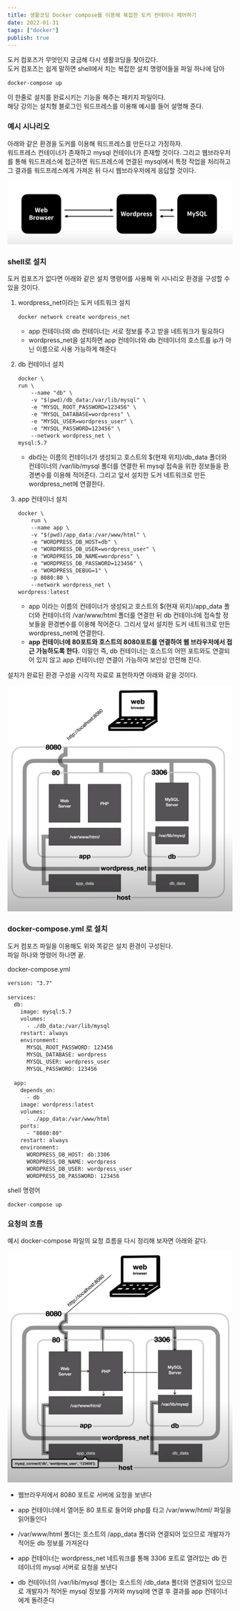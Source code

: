 ```yaml
---
title: 생활코딩 Docker compose를 이용해 복잡한 도커 컨테이너 제어하기
date: 2022-01-31
tags: ["docker"]
publish: true
---
```


도커 컴포즈가 무엇인지 궁금해 다시 생활코딩을 찾아갔다.  
도커 컴포즈는 쉽게 말하면 shell에서 치는 복잡한 설치 명령어들을 파일 하나에 담아

```
docker-compose up
```

이 한줄로 설치를 완료시키는 기능을 해주는 패키지 파일이다.  
해당 강의는 설치형 블로그인 워드프레스를 이용해 예시를 들어 설명해 준다.

### 예시 시나리오

아래와 같은 환경을 도커를 이용해 워드프레스를 만든다고 가정하자.  
워드프레스 컨테이너가 존재하고 mysql 컨테이너가 존재할 것이다. 그리고 웹브라우저를 통해 워드프레스에 접근하면 워드프레스에 연결된 mysql에서 특정 작업을 처리하고 그 결과를 워드프레스에게 가져온 뒤 다시 웹브라우저에게 응답할 것이다.

![도커](./image1.jpg)

### shell로 설치

도커 컴포즈가 없다면 아래와 같은 설치 명령어를 사용해 위 시나리오 환경을 구성할 수 있을 것이다.

1. wordpress_net이라는 도커 네트워크 설치

   ```shell
   docker network create wordpress_net
   ```

   - app 컨테이너와 db 컨테이너는 서로 정보를 주고 받을 네트워크가 필요하다
   - wordpress_net을 설치하면 app 컨테이너와 db 컨테이너의 호스트를 ip가 아닌 이름으로 사용 가능하게 해준다

2. db 컨테이너 설치

   ```shell
   docker \
   run \
       --name "db" \
       -v "$(pwd)/db_data:/var/lib/mysql" \
       -e "MYSQL_ROOT_PASSWORD=123456" \
       -e "MYSQL_DATABASE=wordpress" \
       -e "MYSQL_USER=wordpress_user" \
       -e "MYSQL_PASSWORD=123456" \
       --network wordpress_net \
   mysql:5.7

   ```

   - db라는 이름의 컨테이너가 생성되고 호스트의 $(현재 위치)/db_data 폴더와 컨테이너의 /var/lib/mysql 폴더를 연결한 뒤 mysql 접속을 위한 정보들을 환경변수를 이용해 적어준다. 그리고 앞서 설치한 도커 네트워크로 만든 wordpress_net에 연결한다.

3. app 컨테이너 설치

   ```shell
   docker \
       run \
       --name app \
       -v "$(pwd)/app_data:/var/www/html" \
       -e "WORDPRESS_DB_HOST=db" \
       -e "WORDPRESS_DB_USER=wordpress_user" \
       -e "WORDPRESS_DB_NAME=wordpress" \
       -e "WORDPRESS_DB_PASSWORD=123456" \
       -e "WORDPRESS_DEBUG=1" \
       -p 8080:80 \
       --network wordpress_net \
   wordpress:latest
   ```

   - app 이라는 이름의 컨테이너가 생성되고 호스트의 $(현재 위치)/app_data 폴더와 컨테이너의 /var/www/html 폴더를 연결한 뒤 db 컨테이너에 접속할 정보들을 환경변수를 이용해 적어준다. 그리서 앞서 설치한 도커 네트워크로 만든 wordpress_net에 연결한다.
   - **app 컨테이너에 80포트와 호스트의 8080포트를 연결하여 웹 브라우저에서 접근 가능하도록 한다.** 이말인 즉, db 컨테이너는 호스트의 어떤 포트와도 연결되어 있지 않고 app 컨테이너만 연결이 가능하여 보안상 안전해 진다.

설치가 완료된 환경 구성을 시각적 자료로 표현하자면 아래와 같을 것이다.

![도커](./image2.jpg)

### docker-compose.yml 로 설치

도커 컴포즈 파일을 이용해도 위와 똑같은 설치 환경이 구성된다.  
파일 하나와 명령어 하나면 끝.

docker-compose.yml

```docker
version: "3.7"

services:
  db:
    image: mysql:5.7
    volumes:
      - ./db_data:/var/lib/mysql
    restart: always
    environment:
      MYSQL_ROOT_PASSWORD: 123456
      MYSQL_DATABASE: wordpress
      MYSQL_USER: wordpress_user
      MYSQL_PASSWORD: 123456

  app:
    depends_on:
      - db
    image: wordpress:latest
    volumes:
      - ./app_data:/var/www/html
    ports:
      - "8080:80"
    restart: always
    environment:
      WORDPRESS_DB_HOST: db:3306
      WORDPRESS_DB_NAME: wordpress
      WORDPRESS_DB_USER: wordpress_user
      WORDPRESS_DB_PASSWORD: 123456

```

shell 명령어

```shell
docker-compose up
```

### 요청의 흐름

예시 docker-compose 파일의 요청 흐름을 다시 정리해 보자면 아래와 같다.

![도커](./image3.jpg)

- 웹브라우저에서 8080 포트로 서버에 요청을 보낸다
- app 컨테이너에서 열어둔 80 포트로 들어와 php를 타고 /var/www/html/ 파일을 읽어들인다
- /var/www/html 폴더는 호스트의 /app_data 폴더와 연결되어 있으므로 개발자가 적어둔 db 정보를 가져온다

- app 컨테이너는 wordpress_net 네트워크를 통해 3306 포트로 열려있는 db 컨테이너의 mysql 서버로 요청을 보낸다
- db 컨테이너의 /var/lib/mysql 폴더는 호스트의 /db_data 폴더와 연결되어 있으므로 개발자가 적어둔 mysql 정보를 가져와 mysql에 연결 후 결과를 app 컨테이너에게 돌려준다
